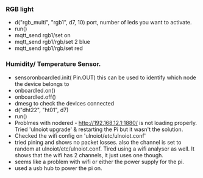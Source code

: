 
### RGB light 
* d("rgb_multi", "rgb1", d7, 10) port, number of leds you want to activate.
* run()
* mqtt_send rgb1/set on 
* mqtt_send rgb1/rgb/set 2 blue
* mqtt_send rgb1/rgb/set red 


### Humidity/ Temperature Sensor. 
* sensoronboardled.init( Pin.OUT) this can be used to identify which node the device belongs to
* onboardled.on()
* onboardled.off()
* dmesg to check the devices connected
* d("dht22", "ht01", d7)
* run()
* Problmes with nodered - http://192.168.12.1:1880/ is not loading properly. Tried 'ulnoiot upgrade' & restarting the Pi but it wasn't the solution. 
* Checked the wifi config on 'ulnoiot/etc/ulnoiot.conf' 
* tried pining and shows no packet losses. also the channel is set to random at ulnoiot/etc/ulnoiot.conf. Tired using a wifi analyser as well. It shows that the wifi has 2 channels, it just uses one though.
* seems like a problem with wifi or either the power supply for the pi.
* used a usb hub to power the pi on. 




